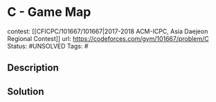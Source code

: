 # C - Game Map

contest: [[CFICPC/101667/101667|2017-2018 ACM-ICPC, Asia Daejeon Regional Contest]]
url: https://codeforces.com/gym/101667/problem/C
Status: #UNSOLVED
Tags: #

## Description

## Solution

